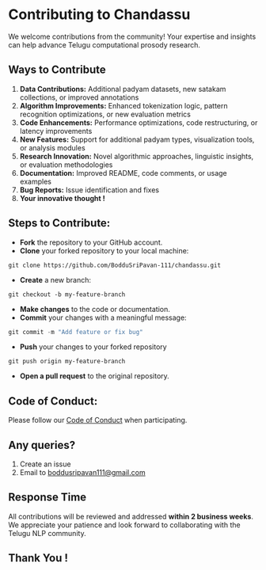 # Contributing to Chandassu

We welcome contributions from the community! Your expertise and insights can help advance Telugu computational prosody research.

## Ways to Contribute

1. **Data Contributions:** Additional padyam datasets, new satakam collections, or improved annotations
2. **Algorithm Improvements:** Enhanced tokenization logic, pattern recognition optimizations, or new evaluation metrics
3. **Code Enhancements:** Performance optimizations, code restructuring, or latency improvements
4. **New Features:** Support for additional padyam types, visualization tools, or analysis modules
5. **Research Innovation:** Novel algorithmic approaches, linguistic insights, or evaluation methodologies
6. **Documentation:** Improved README, code comments, or usage examples
7. **Bug Reports:** Issue identification and fixes
8. **Your innovative thought !**

## Steps to Contribute:

- **Fork** the repository to your GitHub account.
- **Clone** your forked repository to your local machine:
```
git clone https://github.com/BodduSriPavan-111/chandassu.git
```
- **Create** a new branch:
```
git checkout -b my-feature-branch
```
- **Make changes** to the code or documentation.
- **Commit** your changes with a meaningful message:
```javascript
git commit -m "Add feature or fix bug"
```
- **Push** your changes to your forked repository
```
git push origin my-feature-branch
```
- **Open a pull request** to the original repository.

## Code of Conduct:
Please follow our <a href="">Code of Conduct</a> when participating.

## Any queries?
1. Create an issue
2. Email to boddusripavan111@gmail.com

## Response Time
All contributions will be reviewed and addressed **within 2 business weeks**. We appreciate your patience and look forward to collaborating with the Telugu NLP community.

## Thank You !
